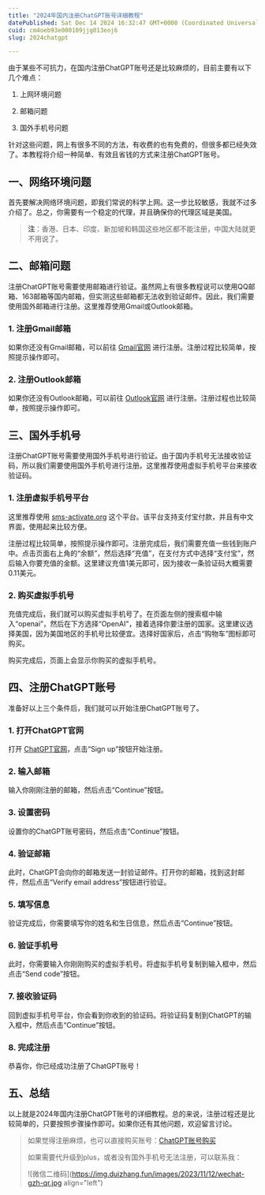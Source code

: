 ```yaml
---
title: "2024年国内注册ChatGPT账号详细教程"
datePublished: Sat Dec 14 2024 16:32:47 GMT+0000 (Coordinated Universal Time)
cuid: cm4oeb93e000109jjg013eoj6
slug: 2024chatgpt

---
```


由于某些不可抗力，在国内注册ChatGPT账号还是比较麻烦的，目前主要有以下几个难点：

1. 上网环境问题
    
2. 邮箱问题
    
3. 国外手机号问题
    

针对这些问题，网上有很多不同的方法，有收费的也有免费的，但很多都已经失效了。本教程将介绍一种简单、有效且省钱的方式来注册ChatGPT账号。

## 一、网络环境问题

首先要解决网络环境问题，即我们常说的科学上网。这一步比较敏感，我就不过多介绍了。总之，你需要有一个稳定的代理，并且确保你的代理区域是美国。

> **注**：香港、日本、印度、新加坡和韩国这些地区都不能注册，中国大陆就更不用说了。

## 二、邮箱问题

注册ChatGPT账号需要使用邮箱进行验证。虽然网上有很多教程说可以使用QQ邮箱、163邮箱等国内邮箱，但实测这些邮箱都无法收到验证邮件。因此，我们需要使用国外邮箱进行注册。这里推荐使用Gmail或Outlook邮箱。

### 1\. 注册Gmail邮箱

如果你还没有Gmail邮箱，可以前往 [Gmail官网](https://mail.google.com) 进行注册。注册过程比较简单，按照提示操作即可。

### 2\. 注册Outlook邮箱

如果你还没有Outlook邮箱，可以前往 [Outlook官网](https://outlook.live.com) 进行注册。注册过程也比较简单，按照提示操作即可。

## 三、国外手机号

注册ChatGPT账号需要使用国外手机号进行验证。由于国内手机号无法接收验证码，所以我们需要使用国外手机号进行注册。这里推荐使用虚拟手机号平台来接收验证码。

### 1\. 注册虚拟手机号平台

这里推荐使用 [sms-activate.org](http://sms-activate.org) 这个平台。该平台支持支付宝付款，并且有中文界面，使用起来比较方便。

注册过程比较简单，按照提示操作即可。注册完成后，我们需要充值一些钱到账户中。点击页面右上角的“余额”，然后选择“充值”，在支付方式中选择“支付宝”，然后输入你要充值的金额。这里建议充值1美元即可，因为接收一条验证码大概需要0.11美元。

### 2\. 购买虚拟手机号

充值完成后，我们就可以购买虚拟手机号了。在页面左侧的搜索框中输入“openai”，然后在下方选择“OpenAI”，接着选择你要注册的国家。这里建议选择美国，因为美国地区的手机号比较便宜。选择好国家后，点击“购物车”图标即可购买。

购买完成后，页面上会显示你购买的虚拟手机号。

## 四、注册ChatGPT账号

准备好以上三个条件后，我们就可以开始注册ChatGPT账号了。

### 1\. 打开ChatGPT官网

打开 [ChatGPT官网](https://chat.openai.com)，点击“Sign up”按钮开始注册。

### 2\. 输入邮箱

输入你刚刚注册的邮箱，然后点击“Continue”按钮。

### 3\. 设置密码

设置你的ChatGPT账号密码，然后点击“Continue”按钮。

### 4\. 验证邮箱

此时，ChatGPT会向你的邮箱发送一封验证邮件。打开你的邮箱，找到这封邮件，然后点击“Verify email address”按钮进行验证。

### 5\. 填写信息

验证完成后，你需要填写你的姓名和生日信息，然后点击“Continue”按钮。

### 6\. 验证手机号

此时，你需要输入你刚刚购买的虚拟手机号。将虚拟手机号复制到输入框中，然后点击“Send code”按钮。

### 7\. 接收验证码

回到虚拟手机号平台，你会看到你收到的验证码。将验证码复制到ChatGPT的输入框中，然后点击“Continue”按钮。

### 8\. 完成注册

恭喜你，你已经成功注册了ChatGPT账号！

## 五、总结

以上就是2024年国内注册ChatGPT账号的详细教程。总的来说，注册过程还是比较简单的，只要按照步骤操作即可。如果你还有其他问题，欢迎留言讨论。

> 如果觉得注册麻烦，也可以直接购买账号：[ChatGPT账号购买](https://duizhang.fun/product/chatgpt-account/)
> 
> 如果需要代升级到plus，或者没有国外手机号无法注册，可以联系我：
> 
> ![微信二维码](https://img.duizhang.fun/images/2023/11/12/wechat-gzh-qr.jpg align="left")